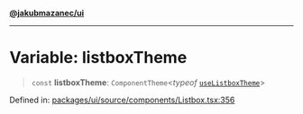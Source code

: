 [**@jakubmazanec/ui**](../README.md)

---

# Variable: listboxTheme

> `const` **listboxTheme**: `ComponentTheme`\<_typeof_
> [`useListboxTheme`](../functions/useListboxTheme.md)\>

Defined in:
[packages/ui/source/components/Listbox.tsx:356](https://github.com/jakubmazanec/tools/blob/797379ce98752dc838b82c8398e04d90c58ce9e7/packages/ui/source/components/Listbox.tsx#L356)
